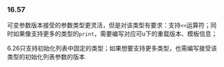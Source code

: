 ### 16.57
可变参数版本接受的参数类型更灵活，但是对该类型有要求：支持`<<`运算符；同时如果像支持更多的类型的`print`，需要编写对应可u下的重载版本、模板信息；

6.26只支持初始化列表中固定的类型；如果想要支持更多类型，也需编写接受该类型的初始化列表参数的版本